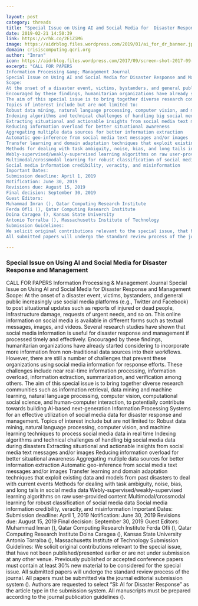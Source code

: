 ```yaml
---

layout: post
category: threads
title: "Special Issue on Using AI and Social Media for  Disaster Response and Management"
date: 2019-02-21 14:50:39
link: https://vrhk.co/2E1ZiMG
image: https://aidrblog.files.wordpress.com/2019/01/ai_for_dr_banner.jpg?w=1200&fit=200%2C150
domain: crisiscomputing.qcri.org
author: "Imran"
icon: https://aidrblog.files.wordpress.com/2017/09/screen-shot-2017-09-27-at-12-20-05-pm.png?w=180
excerpt: "CALL FOR PAPERS
Information Processing &amp; Management Journal
Special Issue on Using AI and Social Media for Disaster Response and Management
Scope:
At the onset of a disaster event, victims, bystanders, and general public increasingly use social media platforms (e.g., Twitter and Facebook) to post situational updates such as reports of injured or dead people, infrastructure damage, requests of urgent needs, and so on. This online information on social media is available in different forms such as textual messages, images, and videos. Several research studies have shown that social media information is useful for disaster response and management if processed timely and effectively.
Encouraged by these findings, humanitarian organizations have already started considering to incorporate more information from non-traditional data sources into their workflows. However, there are still a number of challenges that prevent these organizations using social media information for response efforts. These challenges include near real-time information processing, information overload, information extraction, summarization, and verification among others.
The aim of this special issue is to bring together diverse research communities such as information retrieval, data mining and machine learning, natural language processing, computer vision, computational social science, and human-computer interaction, to potentially contribute towards building AI-based next-generation Information Processing Systems for an effective utilization of social media data for disaster response and management.
Topics of interest include but are not limited to:
Robust data mining, natural language processing, computer vision, and machine learning techniques to process social media data in real time
Indexing algorithms and technical challenges of handling big social media data during disasters
Extracting situational and actionable insights from social media text messages and/or images
Reducing information overload for better situational awareness
Aggregating multiple data sources for better information extraction
Automatic geo-inference from social media text messages and/or images
Transfer learning and domain adaptation techniques that exploit existing data and models from past disasters to deal with current events
Methods for dealing with task ambiguity, noise, bias, and long tails in social media data
Webly-supervised/weakly-supervised learning algorithms on raw user-provided content
Multimodal/crossmodal learning for robust classification of social media data
Social media information credibility, veracity, and misinformation
Important Dates:
Submission deadline: April 1, 2019
Notification: June 30, 2019
Revisions due: August 15, 2019
Final decision: September 30, 2019
Guest Editors:
Muhammad Imran (), Qatar Computing Research Institute
Ferda Ofli (), Qatar Computing Research Institute
Doina Caragea (), Kansas State University
Antonio Torralba (), Massachusetts Institute of Technology
Submission Guidelines:
We solicit original contributions relevant to the special issue, that have not been published/presented earlier or are not under submission at any other venue. Previously published or accepted conference papers must contain at least 30% new material to be considered for the special issue.
All submitted papers will undergo the standard review process of the journal. All papers must be submitted via the journal editorial submission system (). Authors are requested to select &ldquo;SI: AI for Disaster Response&rdquo; as the article type in the submission system. All manuscripts must be prepared according to the journal publication guidelines&nbsp;()."

---
```


### Special Issue on Using AI and Social Media for  Disaster Response and Management

CALL FOR PAPERS
Information Processing &amp; Management Journal
Special Issue on Using AI and Social Media for Disaster Response and Management
Scope:
At the onset of a disaster event, victims, bystanders, and general public increasingly use social media platforms (e.g., Twitter and Facebook) to post situational updates such as reports of injured or dead people, infrastructure damage, requests of urgent needs, and so on. This online information on social media is available in different forms such as textual messages, images, and videos. Several research studies have shown that social media information is useful for disaster response and management if processed timely and effectively.
Encouraged by these findings, humanitarian organizations have already started considering to incorporate more information from non-traditional data sources into their workflows. However, there are still a number of challenges that prevent these organizations using social media information for response efforts. These challenges include near real-time information processing, information overload, information extraction, summarization, and verification among others.
The aim of this special issue is to bring together diverse research communities such as information retrieval, data mining and machine learning, natural language processing, computer vision, computational social science, and human-computer interaction, to potentially contribute towards building AI-based next-generation Information Processing Systems for an effective utilization of social media data for disaster response and management.
Topics of interest include but are not limited to:
Robust data mining, natural language processing, computer vision, and machine learning techniques to process social media data in real time
Indexing algorithms and technical challenges of handling big social media data during disasters
Extracting situational and actionable insights from social media text messages and/or images
Reducing information overload for better situational awareness
Aggregating multiple data sources for better information extraction
Automatic geo-inference from social media text messages and/or images
Transfer learning and domain adaptation techniques that exploit existing data and models from past disasters to deal with current events
Methods for dealing with task ambiguity, noise, bias, and long tails in social media data
Webly-supervised/weakly-supervised learning algorithms on raw user-provided content
Multimodal/crossmodal learning for robust classification of social media data
Social media information credibility, veracity, and misinformation
Important Dates:
Submission deadline: April 1, 2019
Notification: June 30, 2019
Revisions due: August 15, 2019
Final decision: September 30, 2019
Guest Editors:
Muhammad Imran (), Qatar Computing Research Institute
Ferda Ofli (), Qatar Computing Research Institute
Doina Caragea (), Kansas State University
Antonio Torralba (), Massachusetts Institute of Technology
Submission Guidelines:
We solicit original contributions relevant to the special issue, that have not been published/presented earlier or are not under submission at any other venue. Previously published or accepted conference papers must contain at least 30% new material to be considered for the special issue.
All submitted papers will undergo the standard review process of the journal. All papers must be submitted via the journal editorial submission system (). Authors are requested to select &ldquo;SI: AI for Disaster Response&rdquo; as the article type in the submission system. All manuscripts must be prepared according to the journal publication guidelines&nbsp;().